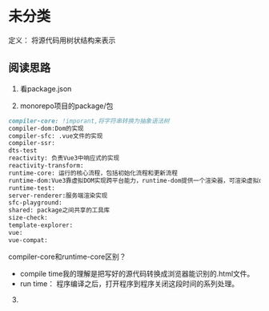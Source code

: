 # 未分类

定义： 将源代码用树状结构来表示

## 阅读思路

1. 看package.json

2. monorepo项目的package/包

```md
compiler-core: !imporant,将字符串转换为抽象语法树
compiler-dom:Dom的实现
compiler-sfc: .vue文件的实现
compiler-ssr:
dts-test
reactivity: 负责Vue3中响应式的实现
reactivity-transform:
runtime-core: 运行的核心流程，包括初始化流程和更新流程
runtime-dom:Vue3靠虚拟DOM实现跨平台能力，runtime-dom提供一个渲染器，可渲染虚拟dom节点到指定容器
runtime-test:
server-renderer:服务端渲染实现
sfc-playground:
shared: package之间共享的工具库
size-check:
template-explorer:
vue:
vue-compat:
```

compiler-core和runtime-core区别？

* compile time我的理解是把写好的源代码转换成浏览器能识别的.html文件。
* run time： 程序编译之后，打开程序到程序关闭这段时间的系列处理。

3. 
